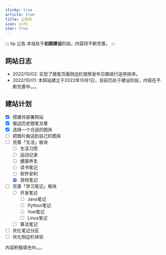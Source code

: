 ```yaml
---
sticky: true
article: true
title: 公告栏
icon: info
star: true
---
```


::: tip 公告
本站处于**初期建设**阶段，内容将不断完善。
:::

## 网站日志
- 2022/10/02: 实现了随笔页面侧边栏按照发布日期进行逆序排序。
- 2022/10/01: 本网站建立于2022年10月1日，目前仍处于建设阶段，内容在不断完善中。。。

## 建站计划
- [x] 搭建并部署网站
- [x] 搬运历史随笔文章
- [x] 选择一个合适的图床
- [ ] 把图片搬运到自己的图床
- [ ] 完善「生活」板块
  - [ ] 生活习惯
  - [ ] 运动记录
  - [ ] 健康养生
  - [ ] 读书笔记
  - [ ] 软件安利
  - [x] 游戏笔记
- [ ] 完善「学习笔记」板块
  - [ ] 开发笔记
    - [ ] Java笔记
    - [ ] Python笔记
    - [ ] Vue笔记
    - [ ] Linux笔记
  - [ ] 算法笔记
- [ ] 优化笔记分区
- [ ] 优化侧边栏体验

内容积极填充中。。。